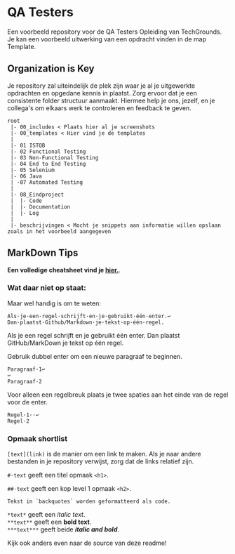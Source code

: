 # QA Testers
Een voorbeeld repository voor de QA Testers Opleiding van TechGrounds.
Je kan een voorbeeld uitwerking van een opdracht vinden in de map Template.


## Organization is Key
Je repository zal uiteindelijk de plek zijn waar je al je uitgewerkte opdrachten en opgedane kennis in plaatst. Zorg ervoor dat je een consistente folder structuur aanmaakt. Hiermee help je ons, jezelf, en je collega's om elkaars werk te controleren en feedback te geven.
```
root
 |- 00_includes < Plaats hier al je screenshots
 |- 00_templates < Hier vind je de templates
 |
 |- 01 ISTQB
 |- 02 Functional Testing
 |- 03 Non-Functional Testing
 |- 04 End to End Testing
 |- 05 Selenium
 |- 06 Java
 | -07 Automated Testing
 |
 |- 08_Eindproject
 |  |- Code
 |  |- Documentation
 |  |- Log
 |
 |- beschrijvingen < Mocht je snippets aan informatie willen opslaan zoals in het voorbeeld aangegeven
```


## MarkDown Tips
**Een volledige cheatsheet vind je [hier.](https://devhints.io/markdown)**.

### Wat daar niet op staat:
Maar wel handig is om te weten:
```
Als·je·een·regel·schrijft·en·je·gebruikt·één·enter.↩
Dan·plaatst·Github/Markdown·je·tekst·op·één·regel.

```
Als je een regel schrijft en je gebruikt één enter. Dan plaatst GitHub/MarkDown je tekst op één regel.

Gebruik dubbel enter om een nieuwe paragraaf te beginnen.
```
Paragraaf·1↩
↩
Paragraaf·2
```
Voor alleen een regelbreuk plaats je twee spaties aan het einde van de regel voor de enter.
```
Regel·1··↩
Regel·2
```
### Opmaak shortlist
`[text](link)` is de manier om een link te maken. Als je naar andere bestanden in je repository verwijst, zorg dat de links relatief zijn.

`#·text` geeft een titel opmaak `<h1>`.

`##·text` geeft een kop level 1 opmaak `<h2>`.
```
Tekst in `backquotes` worden geformatteerd als code.
```

`*text*` geeft een *italic text*.  
`**text**` geeft een **bold text**.  
`***text***` geeft beide ***italic and bold***.

Kijk ook anders even naar de source van deze readme!
